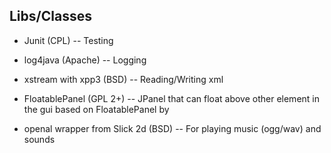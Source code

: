 Libs/Classes
------------
* Junit (CPL)                  -- Testing 
* log4java (Apache)            -- Logging 
* xstream with xpp3 (BSD)      -- Reading/Writing xml
* FloatablePanel (GPL 2+)      -- JPanel that can float above other element in the gui
                                   based on FloatablePanel by 
                                   
* openal wrapper from Slick 2d (BSD)  -- For playing music (ogg/wav) and sounds 